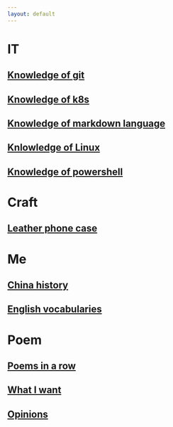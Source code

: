 ```yaml
---
layout: default
---
```

# IT
## [Knowledge of git](./docs/it/git.md)
## [Knowledge of k8s](./docs/it/k8s_knowledge.md)
## [Knowledge of markdown language](./docs/it/markdown_knowledge.md)
## [Knlowledge of Linux](./docs/it/linux.md)
## [Knowledge of powershell](./docs/it/powershell.md)
# Craft
## [Leather phone case](./docs/craft/phonecase.md)
# Me
## [China history](./docs/me/history.md)
## [English vocabularies](./docs/me/vocabulary.md)
# Poem
## [Poems in a row](./poem/images/holder.md)
## [What I want](./poem/4th.md)
## [Opinions](./poem/5th.md)
